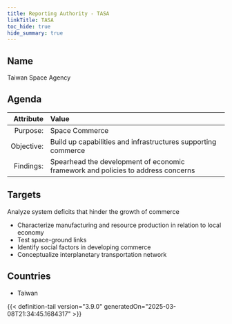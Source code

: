 ```yaml
---
title: Reporting Authority - TASA
linkTitle: TASA
toc_hide: true
hide_summary: true
---
```

<!-- This is generated by the MarsSim HelpGenertor, do not edit. -->

## Name
Taiwan Space Agency

## Agenda

| Attribute      | Value |
|--------:|:------|
|Purpose:|Space Commerce|
|Objective:|Build up capabilities and infrastructures supporting commerce|
|Findings:|Spearhead the development of economic framework and policies to address concerns|

## Targets

Analyze system deficits that hinder the growth of commerce

* Characterize manufacturing and resource production in relation to local economy
* Test space-ground links
* Identify social factors in developing commerce
* Conceptualize interplanetary transportation network

## Countries

* Taiwan


{{< definition-tail version="3.9.0" generatedOn="2025-03-08T21:34:45.1684317" >}}


